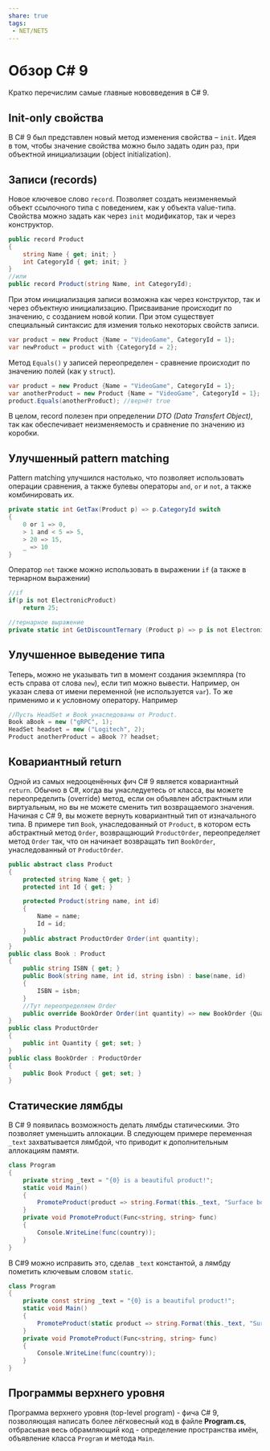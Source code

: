 ```yaml
---
share: true
tags:
 - NET/NET5
---
```

# Обзор C\# 9
Кратко перечислим самые главные нововведения в C\# 9.
## Init-only свойства
В C\# 9 был представлен новый метод изменения свойства – `init`. Идея в том, чтобы значение свойства можно было задать один раз, при объектной инициализации (object initialization).
## Записи (records)
Новое ключевое слово `record`. Позволяет создать неизменяемый объект ссылочного типа с поведением, как у объекта value-типа. Свойства можно задать как через `init` модификатор, так и через конструктор.
```csharp
public record Product
{
	string Name { get; init; }
	int CategoryId { get; init; }
}
//или
public record Product(string Name, int CategoryId);
```
При этом инициализация записи возможна как через конструктор, так и через объектную инициализацию. Присваивание происходит по значению, с созданием новой копии. При этом существует специальный синтаксис для измения только некоторых свойств записи.
```csharp
var product = new Product {Name = "VideoGame", CategoryId = 1};
var newProduct = product with {CategoryId = 2};
```
Метод `Equals()` у записей переопределен - сравнение происходит по значению полей (как у `struct`).
```csharp
var product = new Product {Name = "VideoGame", CategoryId = 1};
var anotherProduct = new Product {Name = "VideoGame", CategoryId = 1};
product.Equals(anotherProduct); //вернёт true
```
В целом, record полезен при определении *DTO (Data Transfert Object)*, так как обеспечивает неизменяемость и сравнение по значению из коробки.
## Улучшенный pattern matching
Pattern matching улучшился настолько, что позволяет использовать операции сравнения, а также булевы операторы `and`, `or` и `not`, а также комбинировать их.
```csharp
private static int GetTax(Product p) => p.CategoryId switch
{
	0 or 1 => 0,
	> 1 and < 5 => 5,
	> 20 => 15,
	_ => 10
}
```
Оператор `not` также можно использовать в выражении `if` (а также в тернарном выражении)
```csharp
//if
if(p is not ElectronicProduct)
	return 25;

//тернарное выражение
private static int GetDiscountTernary (Product p) => p is not ElectronicProduct ? 25 : 0;
```
## Улучшенное выведение типа
Теперь, можно не указывать тип в момент создания экземпляра (то есть справа от слова `new`), если тип можно вывести. Например, он указан слева от имени переменной (не используется `var`). То же применимо и к условному оператору. Например
```csharp
//Пусть HeadSet и Book унаследованы от Product.
Book aBook = new ("gRPC", 1);
HeadSet headset = new ("Logitech", 2);
Product anotherProduct = aBook ?? headset;
```
## Ковариантный return
Одной из самых недооценённых фич C\# 9 является ковариантный `return`. Обычно в C\#, когда вы унаследуетесь от класса, вы можете переопределить (override) метод, если он объявлен абстрактным или виртуальным, но вы не можете сменить тип возвращаемого значения. Начиная с C\# 9, вы можете вернуть ковариантный тип от изначального типа.
В примере тип `Book`, унаследованный от `Product`, в котором есть абстрактный метод `Order`, возвращающий `ProductOrder`, переопределяет метод `Order` так, что он начинает возвращать тип `BookOrder`, унаследованный от `ProductOrder`.
```csharp
public abstract class Product
{
	protected string Name { get; }
	protected int Id { get; }

	protected Product(string name, int id)
	{
		Name = name;
		Id = id;
	}
	public abstract ProductOrder Order(int quantity);
}
public class Book : Product
{
	public string ISBN { get; }
	public Book(string name, int id, string isbn) : base(name, id)
	{
		ISBN = isbn;
	}
	//Тут переопределяем Order
	public override BookOrder Order(int quantity) => new BookOrder {Quantity = quantity, Product = this};
}
public class ProductOrder
{
	public int Quantity { get; set; }
}
public class BookOrder : ProductOrder
{
	public Book Product { get; set; }
}
```
## Статические лямбды
В C\# 9 появилась возможность делать лямбды статическими. Это позволяет уменьшить аллокации. В следующем примере переменная `_text` захватывается лямбдой, что приводит к дополнительным аллокациям памяти.
```csharp
class Program
{
	private string _text = "{0} is a beautiful product!";
	static void Main()
	{
		PromoteProduct(product => string.Format(this._text, "Surface book 3"));
	}
	private void PromoteProduct(Func<string, string> func)
	{
		Console.WriteLine(func(country));
	}
}
```
В C\#9 можно исправить это, сделав `_text` константой, а лямбду пометить ключевым словом `static`.
```csharp
class Program
{
	private const string _text = "{0} is a beautiful product!";
	static void Main()
	{
		PromoteProduct(static product => string.Format(this._text, "Surface book 3"));
	}
	private void PromoteProduct(Func<string, string> func)
	{
		Console.WriteLine(func(country));
	}
}
```
## Программы верхнего уровня
Программа верхнего уровня (top-level program) - фича C\# 9, позволяющая написать более лёгковесный код в файле **Program.cs**, отбрасывая весь обрамляющий код - определение пространства имён, объявление класса `Program` и метода `Main`.